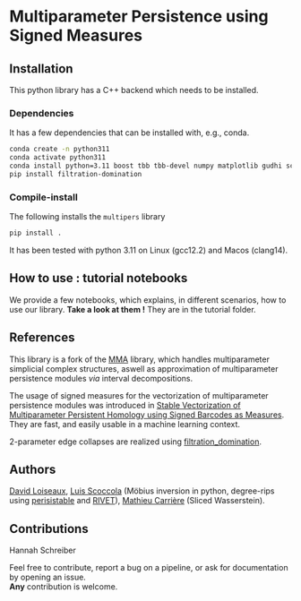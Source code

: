 # Multiparameter Persistence using Signed Measures

## Installation
This python library has a C++ backend which needs to be installed. 

### Dependencies
It has a few dependencies that can be installed with, e.g., conda.
```sh
conda create -n python311
conda activate python311
conda install python=3.11 boost tbb tbb-devel numpy matplotlib gudhi scikit-learn cython sympy tqdm cycler typing shapely numba -c conda-forge
pip install filtration-domination
```

### Compile-install
The following installs the `multipers` library
```sh
pip install .
```
It has been tested with python 3.11 on Linux (gcc12.2) and Macos (clang14).

## How to use : tutorial notebooks
We provide a few notebooks, which explains, in different scenarios, how to use our library. **Take a look at them !** They are in the tutorial folder.


## References
This library is a fork of the [MMA](https://github.com/DavidLapous/multipers) library, which handles multiparameter simplicial complex structures, aswell as approximation of multiparameter persistence modules *via* interval decompositions.

The usage of signed measures for the vectorization of multiparameter persistence modules was introduced in [Stable Vectorization of Multiparameter Persistent Homology using Signed Barcodes as Measures](https://arxiv.org/abs/2306.03801). They are fast, and easily usable in a machine learning context.

2-parameter edge collapses are realized using [filtration_domination](https://github.com/aj-alonso/filtration_domination/).


## Authors
[David Loiseaux](https://www-sop.inria.fr/members/David.Loiseaux/index.html), [Luis Scoccola](https://luisscoccola.com/) 
(Möbius inversion in python, degree-rips using [perisistable](https://github.com/LuisScoccola/persistable) and [RIVET](https://github.com/rivetTDA/rivet/)), [Mathieu Carrière](https://www-sop.inria.fr/members/Mathieu.Carriere/) (Sliced Wasserstein). 

## Contributions
Hannah Schreiber

Feel free to contribute, report a bug on a pipeline, or ask for documentation by opening an issue.<br>
**Any** contribution is welcome.
